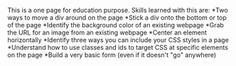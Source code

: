 This is a one page for education purpose.
Skills learned with this are:
*Two ways to move a div around on the page
*Stick a div onto the bottom or top of the page
*Identify the background color of an existing webpage
*Grab the URL for an image from an existing webpage
*Center an element horizontally
*Identify three ways you can include your CSS styles in a page
*Understand how to use classes and ids to target CSS at specific elements on the page
*Build a very basic form (even if it doesn't "go" anywhere)
